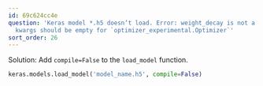 ```yaml
---
id: 69c624cc4e
question: 'Keras model *.h5 doesn’t load. Error: weight_decay is not a valid argument,
  kwargs should be empty for `optimizer_experimental.Optimizer`'
sort_order: 26
---
```


Solution: Add `compile=False` to the `load_model` function.

```python
keras.models.load_model('model_name.h5', compile=False)
```